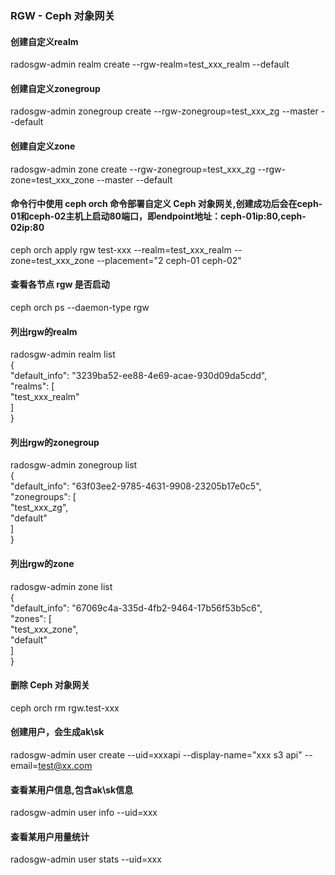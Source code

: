 ### RGW - Ceph 对象网关

#### 创建自定义realm
radosgw-admin realm create --rgw-realm=test_xxx_realm --default<br>
#### 创建自定义zonegroup
radosgw-admin zonegroup create --rgw-zonegroup=test_xxx_zg --master --default<br>
#### 创建自定义zone
radosgw-admin zone create --rgw-zonegroup=test_xxx_zg --rgw-zone=test_xxx_zone --master --default<br>
#### 命令行中使用 ceph orch 命令部署自定义 Ceph 对象网关,创建成功后会在ceph-01和ceph-02主机上启动80端口，即endpoint地址：ceph-01ip:80,ceph-02ip:80
ceph orch apply rgw test-xxx --realm=test_xxx_realm --zone=test_xxx_zone --placement="2 ceph-01 ceph-02"<br>

#### 查看各节点 rgw 是否启动
ceph orch ps --daemon-type rgw

#### 列出rgw的realm<br>
radosgw-admin realm list<br>
{<br>
    "default_info": "3239ba52-ee88-4e69-acae-930d09da5cdd",<br>
    "realms": [<br>
        "test_xxx_realm"<br>
    ]<br>
}<br>

#### 列出rgw的zonegroup<br>
radosgw-admin zonegroup list<br> 
{<br>
    "default_info": "63f03ee2-9785-4631-9908-23205b17e0c5",<br>
    "zonegroups": [<br>
        "test_xxx_zg",<br>
        "default"<br>
    ]<br>
}<br>

#### 列出rgw的zone<br>
radosgw-admin zone list<br> 
{<br>
    "default_info": "67069c4a-335d-4fb2-9464-17b56f53b5c6",<br>
    "zones": [<br>
        "test_xxx_zone",<br>
        "default"<br>
    ]<br>
}<br>

#### 删除 Ceph 对象网关
ceph orch rm rgw.test-xxx<br>

#### 创建用户，会生成ak\sk
radosgw-admin user create --uid=xxxapi --display-name="xxx s3 api" --email=test@xx.com


#### 查看某用户信息,包含ak\sk信息
radosgw-admin user info --uid=xxx

#### 查看某用户用量统计
radosgw-admin user stats --uid=xxx

